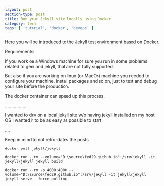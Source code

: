```yaml
---
layout: post
section-type: post
title: Run your Jekyll site locally using Docker
category: tech
tags: [ 'tutorial', 'docker', 'devops' ]
---
```


Here you will be introduced to the Jekyll test environment based on Docker.

Requirements:


If you work on a Windows machine for sure you run in some problems related to gem and jekyll, that are not fully supported.

But also if you are working on linux (or MacOs) machine you needed to configure your machine, install packages and so on, just to test and debug your site before the production.

The docker container can speed up this process.

..................

I wanted to dev on a local jekyll site w/o having jekyll installed on my host OS
I wanted it to be as easy as possible to start

.... 

Keep in mind to not retro-dates the posts

```
docker pull jekyll/jekyll
```

```
docker run --rm --volume="D:\source\fed29.github.io":/srv/jekyll -it jekyll/jekyll jekyll build
```

```
docker run --rm -p 4000:4000 --volume="D:\source\fed29.github.io":/srv/jekyll -it jekyll/jekyll jekyll serve --force-polling
```



